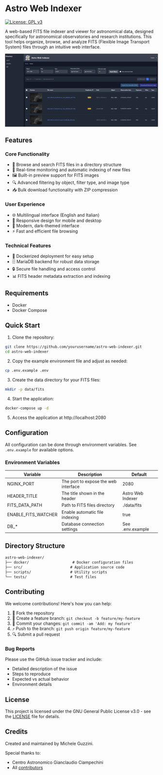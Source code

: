 # Astro Web Indexer

[![License: GPL v3](https://img.shields.io/badge/License-GPLv3-blue.svg)](https://www.gnu.org/licenses/gpl-3.0)

A web-based FITS file indexer and viewer for astronomical data, designed specifically for astronomical observatories and research institutions. This tool helps organize, browse, and analyze FITS (Flexible Image Transport System) files through an intuitive web interface.

![Preview Screenshot](docs/images/preview.png)

## Features

### Core Functionality
- 📁 Browse and search FITS files in a directory structure
- 🔄 Real-time monitoring and automatic indexing of new files
- 🖼️ Built-in preview support for FITS images
- 🔍 Advanced filtering by object, filter type, and image type
- 📥 Bulk download functionality with ZIP compression

### User Experience
- 🌐 Multilingual interface (English and Italian)
- 📱 Responsive design for mobile and desktop
- 🎨 Modern, dark-themed interface
- ⚡ Fast and efficient file browsing

### Technical Features
- 🐳 Dockerized deployment for easy setup
- 🗄️ MariaDB backend for robust data storage
- 🔒 Secure file handling and access control
- 📊 FITS header metadata extraction and indexing

## Requirements

- Docker
- Docker Compose

## Quick Start

1. Clone the repository:
```bash
git clone https://github.com/yourusername/astro-web-indexer.git
cd astro-web-indexer
```

2. Copy the example environment file and adjust as needed:
```bash
cp .env.example .env
```

3. Create the data directory for your FITS files:
```bash
mkdir -p data/fits
```

4. Start the application:
```bash
docker-compose up -d
```

5. Access the application at http://localhost:2080

## Configuration

All configuration can be done through environment variables. See `.env.example` for available options.

### Environment Variables

| Variable | Description | Default |
|----------|-------------|---------|
| NGINX_PORT | The port to expose the web interface | 2080 |
| HEADER_TITLE | The title shown in the header | Astro Web Indexer |
| FITS_DATA_PATH | Path to FITS files directory | ./data/fits |
| ENABLE_FITS_WATCHER | Enable automatic file indexing | true |
| DB_* | Database connection settings | See .env.example |

## Directory Structure

```
astro-web-indexer/
├── docker/                    # Docker configuration files
├── src/                      # Application source code
├── scripts/                  # Utility scripts
└── tests/                    # Test files
```

## Contributing

We welcome contributions! Here's how you can help:

1. 🍴 Fork the repository
2. 🌿 Create a feature branch: `git checkout -b feature/my-feature`
3. 💾 Commit your changes: `git commit -am 'Add: my feature'`
4. ⤴️ Push to the branch: `git push origin feature/my-feature`
5. 🔍 Submit a pull request

### Bug Reports
Please use the GitHub issue tracker and include:
- Detailed description of the issue
- Steps to reproduce
- Expected vs actual behavior
- Environment details

## License

This project is licensed under the GNU General Public License v3.0 - see the [LICENSE](LICENSE) file for details.


## Credits

Created and maintained by Michele Guzzini.

Special thanks to:
- Centro Astronomico Gianclaudio Ciampechini
- All [contributors](../../contributors)